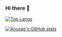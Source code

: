 ### Hi there 👋

<!--
**kjh1997/kjh1997** is a ✨ _special_ ✨ repository because its `README.md` (this file) appears on your GitHub profile.

Here are some ideas to get you started:

- 🔭 I’m currently working on ...
- 🌱 I’m currently learning ...
- 👯 I’m looking to collaborate on ...
- 🤔 I’m looking for help with ...
- 💬 Ask me about ...
- 📫 How to reach me: ...
- 😄 Pronouns: ...
- ⚡ Fun fact: ...
-->

[![Top Langs](https://github-readme-stats.vercel.app/api/top-langs/?username=kjh1997)](https://github.com/kjh1997/github-readme-stats)


[![Anurag's GitHub stats](https://github-readme-stats.vercel.app/api?username=kjh1997)](https://github.com/kjh1997/github-readme-stats)

